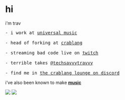 # hi

i'm trav
<div>
<pre>
- i work at <a href="https://www.universalmusic.com">universal music</a>
&nbsp;
- head of forking at <a href="https://github.com/crablang/crab">crablang</a>
&nbsp;
- streaming bad code live on <a href="https://twitch.tv/techsavvytravvy">twitch</a>
&nbsp;
- terrible takes <a href="https://twitter.com/techsavvytravvy">@techsavvytravvy</a>
&nbsp;
- find me in <a href="https://community.crablang.org">the crablang lounge on discord</a>
</pre>
</div>

i've also been known to make [**music**](https://listen.justfendz.com)

<img src="https://komarev.com/ghpvc/?username=trvswgnr&label=profile+views&color=ff0c00&style=flat">

<img src="https://github-readme-stats.vercel.app/api/top-langs?username=trvswgnr&hide=liquid,html,scss,stylus,blade,css,objective-c,batchfile,dockerfile,javascript&theme=gruvbox&show_icons=true&layout=compact&hide_title=true">
